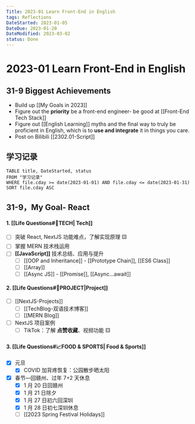 ```yaml
---
Title: 2023-01 Learn Front-End in English
tags: Reflections
DateStarted: 2023-01-05
DateDue: 2023-01-20
DateModified: 2023-03-02
status: Done
---
```


# 2023-01 Learn Front-End in English

## 31-9 Biggest Achievements

- Build up [[My Goals in 2023]]
- Figure out the **priority** be a front-end engineer- be good at [[Front-End Tech Stack]]
- Figure out [[English Learning]] myths and the final way to truly be proficient in English, which is to **use and integrate** it in things you care.
- Post on Bilibili [[2302.01-Script]]

## 学习记录

```dataview
TABLE title, DateStarted, status
FROM "学习记录"
WHERE file.cday >= date(2023-01-01) AND file.cday <= date(2023-01-31)
SORT file.cday ASC
```

## 31-9，My Goal- React

#### 1. [[Life Questions#🚀TECH| Tech]]

- [ ] 突破 React, NextJS 功能难点，了解实现原理 🟨
- [ ] 掌握 MERN 技术栈运用
- [ ] **[[JavaScript]]** 技术总结、应用与提升
  - [ ] [[OOP and Inheritance]] - [[Prototype Chain]], [[ES6 Class]]
  - [ ] [[Array]]
  - [ ] [[Async JS]] - [[Promise]], [[Async...await]]

#### 2. [[Life Questions#🚀PROJECT|Project]]

- [ ] [[NextJS-Projects]]
  - [ ] [[TechBlog-双语技术博客]]
  - [ ] [[MERN Blog]]
- [ ] NextJS 项目案例
  - [ ] TikTok：了解 **点赞收藏**、视频功能 🟨

#### 3. [[Life Questions#📈FOOD & SPORTS| Food & Sports]]

- [x] 元旦
  - [x] COVID 加背疼恢复：公园散步晒太阳
- [x] 春节—回赣州、过年 7+2 天休息
  - [x] 1 月 20 日回赣州
  - [x] 1 月 21 日除夕
  - [x] 1 月 27 日初六回深圳
  - [x] 1 月 28 日初七深圳休息
  - [ ] [[2023 Spring Festival Holidays]]
